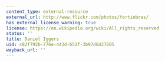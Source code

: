 ```yaml
---
content_type: external-resource
external_url: http://www.flickr.com/photos/fortinbras/
has_external_license_warning: true
license: https://en.wikipedia.org/wiki/All_rights_reserved
status: ''
title: Daniel Iggers
uid: c82f792b-776e-443d-b52f-3b97d6427605
wayback_url: ''
---
```

